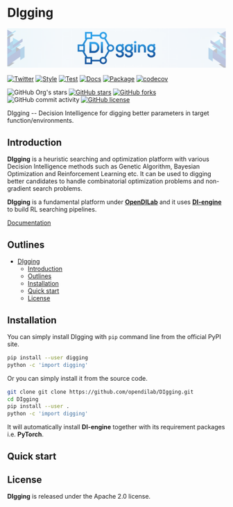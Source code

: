 # DIgging

<img src="./docs/figs/digging_banner.png" alt="icon"/>

[![Twitter](https://img.shields.io/twitter/url?style=social&url=https%3A%2F%2Ftwitter.com%2Fopendilab)](https://twitter.com/opendilab)
[![Style](https://github.com/opendilab/digging/actions/workflows/style.yml/badge.svg)](https://github.com/opendilab/DIgging/actions/workflows/style.yml?query=workflow%3A%22Style+And+Badge%22)
[![Test](https://github.com/opendilab/digging/actions/workflows/test.yml/badge.svg)](https://github.com/opendilab/DIgging/actions/workflows/test.yml?query=workflow%3A%22Code+Test%22)
[![Docs](https://github.com/opendilab/digging/actions/workflows/doc.yml/badge.svg)](https://github.com/opendilab/DIgging/actions/workflows/doc.yml?query=workflow%3A%22Docs+Deploy%22)
[![Package](https://github.com/opendilab/digging/actions/workflows/release.yml/badge.svg)](https://github.com/opendilab/DIgging/actions/workflows/release.yml?query=workflow%3A%22Package+Release%22)
[![codecov](https://img.shields.io/codecov/c/github/opendilab/digging)](https://img.shields.io/codecov/c/github/opendilab/digging)

![GitHub Org's stars](https://img.shields.io/github/stars/opendilab)
[![GitHub stars](https://img.shields.io/github/stars/opendilab/digging)](https://github.com/opendilan/digging/stargazers)
[![GitHub forks](https://img.shields.io/github/forks/opendilab/digging)](https://github.com/opendilab/digging/network)
![GitHub commit activity](https://img.shields.io/github/commit-activity/m/opendilab/digging)
[![GitHub license](https://img.shields.io/github/license/opendilab/digging)](https://github.com/opendilab/digging/blob/master/LICENSE)

DIgging -- Decision Intelligence for digging better parameters in target function/environments.

## Introduction

**DIgging** is a heuristic searching and optimization platform with various Decision Intelligence methods such as Genetic Algorithm, Bayesian Optimization and Reinforcement Learning etc. It can be used to digging better candidates to handle combinatorial optimization problems and non-gradient search problems.

**DIgging** is a fundamental platform under [**OpenDILab**](http://opendilab.org/) and it uses [**DI-engine**](https://github.com/opendilab/DI-engine) to build RL searching pipelines.

[Documentation](https://opendilab.github.io/DIgging/index.html)

## Outlines

- [DIgging](#digging)
  - [Introduction](#introduction)
  - [Outlines](#outlines)
  - [Installation](#installation)
  - [Quick start](#quick-start)
  - [License](#license)

## Installation

You can simply install DIgging with `pip` command line from the official PyPI site.

```bash
pip install --user digging
python -c 'import digging'
```

Or you can simply install it from the source code.

```bash
git clone git clone https://github.com/opendilab/DIgging.git
cd DIgging
pip install --user .
python -c 'import digging'
```

It will automatically install **DI-engine** together with its requirement packages i.e. **PyTorch**.

## Quick start

## License

**DIgging** is released under the Apache 2.0 license.
